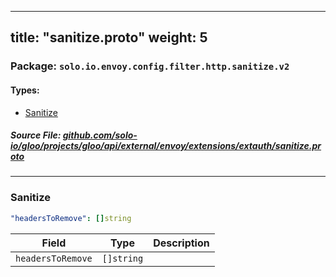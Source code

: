 
---
title: "sanitize.proto"
weight: 5
---

<!-- Code generated by solo-kit. DO NOT EDIT. -->


### Package: `solo.io.envoy.config.filter.http.sanitize.v2` 
#### Types:


- [Sanitize](#sanitize)
  



##### Source File: [github.com/solo-io/gloo/projects/gloo/api/external/envoy/extensions/extauth/sanitize.proto](https://github.com/solo-io/gloo/blob/master/projects/gloo/api/external/envoy/extensions/extauth/sanitize.proto)





---
### Sanitize



```yaml
"headersToRemove": []string

```

| Field | Type | Description |
| ----- | ---- | ----------- | 
| `headersToRemove` | `[]string` |  |





<!-- Start of HubSpot Embed Code -->
<script type="text/javascript" id="hs-script-loader" async defer src="//js.hs-scripts.com/5130874.js"></script>
<!-- End of HubSpot Embed Code -->
